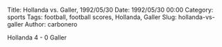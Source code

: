 Title: Hollanda vs. Galler, 1992/05/30
Date: 1992/05/30 00:00
Category: sports
Tags: football, football scores, Hollanda, Galler
Slug: hollanda-vs-galler
Author: carbonero


Hollanda 4 - 0 Galler
